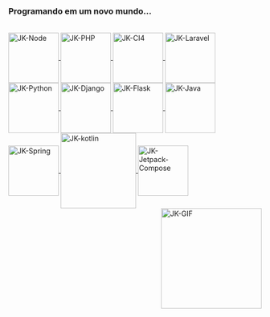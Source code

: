### Programando em um novo mundo...

 <div>
  <a href="https://github.com/JacksonSanti">
  
</div>
  <div style="display: inline_block"><br>
  <img align="center" alt="JK-Node" height="100" width="100" src="https://cdn.jsdelivr.net/gh/devicons/devicon@latest/icons/nodejs/nodejs-original-wordmark.svg">
    <img align="center" alt="JK-PHP" height="100" width="100" src="https://cdn.jsdelivr.net/gh/devicons/devicon@latest/icons/php/php-original.svg"> 
   <img align="center" alt="JK-CI4" height="100" width="100" src="https://cdn.jsdelivr.net/gh/devicons/devicon@latest/icons/codeigniter/codeigniter-plain-wordmark.svg"> 
   <img align="center" alt="JK-Laravel" height="100" width="100" src="https://cdn.jsdelivr.net/gh/devicons/devicon@latest/icons/laravel/laravel-original-wordmark.svg"> 
   <img align="center" alt="JK-Python" height="100" width="100" src="https://cdn.jsdelivr.net/gh/devicons/devicon@latest/icons/python/python-original-wordmark.svg">
   <img align="center" alt="JK-Django" height="100" width="100" src="https://cdn.jsdelivr.net/gh/devicons/devicon@latest/icons/django/django-plain-wordmark.svg">
   <img align="center" alt="JK-Flask" height="100" width="100" src="https://cdn.jsdelivr.net/gh/devicons/devicon@latest/icons/flask/flask-original-wordmark.svg">
   <img align="center" alt="JK-Java" height="100" width="100" src="https://cdn.jsdelivr.net/gh/devicons/devicon@latest/icons/java/java-original-wordmark.svg">
    <img align="center" alt="JK-Spring" height="100" width="100" src="https://cdn.jsdelivr.net/gh/devicons/devicon@latest/icons/spring/spring-original-wordmark.svg">
   <img align="center" alt="JK-kotlin" height="150" width="150" src="https://cdn.jsdelivr.net/gh/devicons/devicon@latest/icons/kotlin/kotlin-plain-wordmark.svg">
   <img align="center" alt="JK-Jetpack-Compose" height="100" width="100" src="https://cdn.jsdelivr.net/gh/devicons/devicon@latest/icons/jetpackcompose/jetpackcompose-original-wordmark.svg">
  <img align="right" alt="JK-GIF" height="200" width="200" src="https://media.discordapp.net/attachments/847874748394111026/956578559508480000/giphy_1.gif">
    
